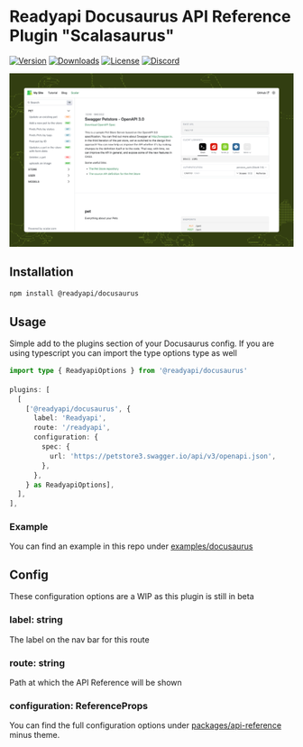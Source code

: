 # Readyapi Docusaurus API Reference Plugin "Scalasaurus"

[![Version](https://img.shields.io/npm/v/%40readyapi/docusaurus)](https://www.npmjs.com/package/@readyapi/docusaurus)
[![Downloads](https://img.shields.io/npm/dm/%40readyapi/docusaurus)](https://www.npmjs.com/package/@readyapi/docusaurus)
[![License](https://img.shields.io/npm/l/%40readyapi%2Fdocusaurus)](https://www.npmjs.com/package/@readyapi/docusaurus)
[![Discord](https://img.shields.io/discord/1135330207960678410?style=flat&color=5865F2)](https://discord.gg/8HeZcRGPFS)

![scalasaurus](docusaurus.png)

## Installation

```bash
npm install @readyapi/docusaurus
```

## Usage

Simple add to the plugins section of your Docusaurus config. If you are using
typescript you can import the type options type as well

```ts
import type { ReadyapiOptions } from '@readyapi/docusaurus'

plugins: [
  [
    ['@readyapi/docusaurus', {
      label: 'Readyapi',
      route: '/readyapi',
      configuration: {
        spec: {
          url: 'https://petstore3.swagger.io/api/v3/openapi.json',
        },
      },
    } as ReadyapiOptions],
  ],
],
```

### Example

You can find an example in this repo under [examples/docusaurus](https://github.com/khulnasoft/readyapi.js/tree/main/examples/docusaurus)

## Config

These configuration options are a WIP as this plugin is still in beta

### label: string

The label on the nav bar for this route

### route: string

Path at which the API Reference will be shown

### configuration: ReferenceProps

You can find the full configuration options under
[packages/api-reference](https://github.com/khulnasoft/readyapi.js/tree/main/packages/api-reference)
minus theme.

